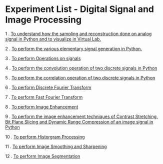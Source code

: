 # Experiment List - Digital Signal and Image Processing

1 . [To understand how the sampling and reconstruction done on analog signal in Python and to visualize in Virtual Lab.](https://github.com/HarshOza36/SEM_7/blob/master/DSIP%20Lab/Exp_01.ipynb)

2 . [To perform the various elementary signal generation in Python.](https://github.com/HarshOza36/SEM_7/blob/master/DSIP%20Lab/Exp_02.ipynb)

3 . [To perform Operations on signals](https://github.com/HarshOza36/SEM_7/blob/master/DSIP%20Lab/Exp_03.ipynb)

4 . [To perform the convolution operation of two discrete signals in Python](https://github.com/HarshOza36/SEM_7/blob/master/DSIP%20Lab/Exp_04.ipynb)

5 . [To perform the correlation operation of two discrete signals in Python](https://github.com/HarshOza36/SEM_7/blob/master/DSIP%20Lab/Exp_05.ipynb)

6 . [To perform Discrete Fourier Transform](https://github.com/HarshOza36/SEM_7/blob/master/DSIP%20Lab/Exp_06.ipynb)

7 . [To perform Fast Fourier Transform](https://github.com/HarshOza36/SEM_7/blob/master/DSIP%20Lab/Exp_07.ipynb)

8 . [To perform Image Enhancement](https://github.com/HarshOza36/SEM_7/blob/master/DSIP%20Lab/Exp_08.ipynb)

9 . [To perform the image enhancement techniques of Contrast Stretching, Bit Plane Slicing and Dynamic Range Compression of an image signal in Python](https://github.com/HarshOza36/SEM_7/blob/master/DSIP%20Lab/Exp_09.ipynb)

10 . [To perform Historgram Processing](https://github.com/HarshOza36/SEM_7/blob/master/DSIP%20Lab/Exp_10.ipynb)

11 . [To perform Image Smoothing and Sharpening](https://github.com/HarshOza36/SEM_7/blob/master/DSIP%20Lab/Exp_11.ipynb)

12 . [To perform Image Segmentation](https://github.com/HarshOza36/SEM_7/blob/master/DSIP%20Lab/Exp_12.ipynb)
